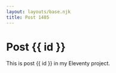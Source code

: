 ```yaml
---
layout: layouts/base.njk
title: Post 1405
---
```


# Post {{ id }}

This is post {{ id }} in my Eleventy project.
